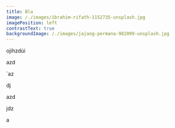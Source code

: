 ```yaml
---
title: Bla
image: /./images/ibrahim-rifath-1152735-unsplash.jpg
imagePosition: left
contrastText: true
backgroundImage: /./images/jajang-permana-982099-unsplash.jpg
---
```

ojihzdùi 



azd

`az

dj

azd

jdz 

a
